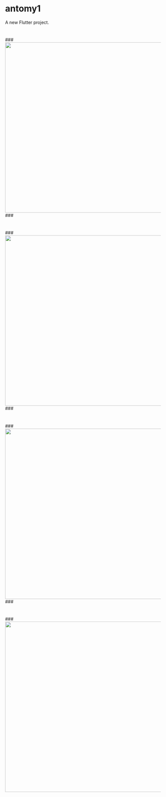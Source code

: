 # antomy1

A new Flutter project.

<h1 align = "left"></h1>
###
<div align = " center">
<img src = "https://github.com/Avesh6754/antomy1/assets/149478146/ac5d80f6-72bc-4231-b771-6d8fc0df0c3d"height = "550">
</div>
###
<h1 align = "left"></h1>
###
<div align = " center">
<img src = "https://github.com/Avesh6754/antomy1/assets/149478146/62c0aac4-3fe9-42cf-8d35-4f54e5440034"height = "550">
</div>
###

<h1 align = "left"></h1>
###
<div align = " center">
<img src = "https://github.com/Avesh6754/antomy1/assets/149478146/64829b73-47d2-438b-939d-ae186c9ec727"height = "550">
</div>
###
<h1 align = "left"></h1>
###
<div align = " center">
<img src = "https://github.com/Avesh6754/antomy1/assets/149478146/e82605e0-2c28-4b97-bb24-f50ea98d3800"height = "550">
</div>

